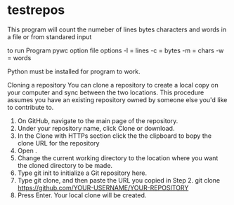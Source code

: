# testrepos
This program will count the numeber of lines bytes characters and words in a file or from standared input

to run Program
pywc option file
options
-l = lines
-c = bytes
-m = chars
-w = words

Python must be installed for program to work.
 
Cloning a repository
You can clone a repository to create a local copy on your computer and sync between the two locations. This procedure assumes you have an existing repository owned by someone else you'd like to contribute to.
  1. On GitHub, navigate to the main page of the repository.
  2. Under your repository name, click Clone or download.
  3. In the Clone with HTTPs section click the the clipboard to bopy the clone URL for the repository
  4. Open .
  5. Change the current working directory to the location where you want the cloned directory to be made.
  6. Type git init to initialize a Git repository here.
  7. Type git clone, and then paste the URL you copied in Step 2.
      git clone https://github.com/YOUR-USERNAME/YOUR-REPOSITORY
  8. Press Enter. Your local clone will be created.
  
